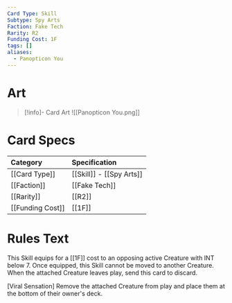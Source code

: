 ```yaml
---
Card Type: Skill
Subtype: Spy Arts
Faction: Fake Tech
Rarity: R2
Funding Cost: 1F
tags: []
aliases:
  - Panopticon You
---
```

# Art

> [!info]- Card Art
> ![[Panopticon You.png]]

# Card Specs

| Category | Specification| 
| :--- | :--- |
| [[Card Type]] | [[Skill]] - [[Spy Arts]] |  
| [[Faction]] | [[Fake Tech]] |  
| [[Rarity]] | [[R2]] |  
| [[Funding Cost]] | [[1F]] |  

# Rules Text  

This Skill equips for a [[1F]] cost to an opposing active Creature with INT below 7.
Once equipped, this Skill cannot be moved to another Creature.
When the attached Creature leaves play, send this card to discard.  

[Viral Sensation] Remove the attached Creature from play and place them at the bottom of their owner's deck.  


